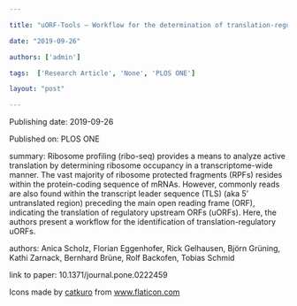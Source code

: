 ---
title: "uORF-Tools – Workflow for the determination of translation-regulatory upstream open reading frames"
date: "2019-09-26"
authors: ['admin']
tags:  ['Research Article', 'None', 'PLOS ONE']
layout: "post"
---
Publishing date: 2019-09-26

Published on: PLOS ONE

summary: Ribosome profiling (ribo-seq) provides a means to analyze active translation by determining ribosome occupancy in a transcriptome-wide manner. The vast majority of ribosome protected fragments (RPFs) resides within the protein-coding sequence of mRNAs. However, commonly reads are also found within the transcript leader sequence (TLS) (aka 5’ untranslated region) preceding the main open reading frame (ORF), indicating the translation of regulatory upstream ORFs (uORFs). Here, the authors present a workflow for the identification of translation-regulatory uORFs. 

authors: Anica Scholz, Florian Eggenhofer, Rick Gelhausen, Björn Grüning, Kathi Zarnack, Bernhard Brüne, Rolf Backofen, Tobias Schmid

link to paper: 10.1371/journal.pone.0222459

Icons made by <a href="https://www.flaticon.com/free-icon/bookshelves_3576884" title="catkuro">catkuro</a> from <a href="https://www.flaticon.com/" title="Flaticon"> www.flaticon.com</a>